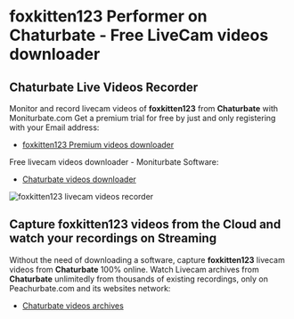 # foxkitten123 Performer on Chaturbate - Free LiveCam videos downloader

## Chaturbate Live Videos Recorder

Monitor and record livecam videos of **foxkitten123** from **Chaturbate** with Moniturbate.com
Get a premium trial for free by just and only registering with your Email address:
* [foxkitten123 Premium videos downloader](https://moniturbate.com/request-demo-licence-key.html)

Free livecam videos downloader - Moniturbate Software:
* [Chaturbate videos downloader](https://moniturbate.com/moniturbate-download-software.html)

![foxkitten123 livecam videos recorder](https://peachurnet.com/templates/moniturbate-software.png)


## Capture foxkitten123 videos from the Cloud and watch your recordings on Streaming

Without the need of downloading a software, capture **foxkitten123** livecam videos from **Chaturbate** 100% online.
Watch Livecam archives from **Chaturbate** unlimitedly from thousands of existing recordings, only on Peachurbate.com and its websites network:
* [Chaturbate videos archives](https://peachurnet.com/)